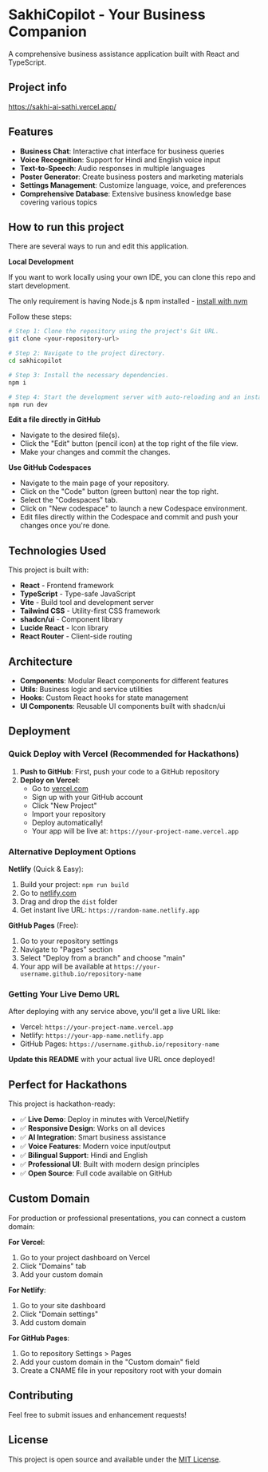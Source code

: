 
# SakhiCopilot - Your Business Companion

A comprehensive business assistance application built with React and TypeScript.

## Project info

https://sakhi-ai-sathi.vercel.app/

## Features

- **Business Chat**: Interactive chat interface for business queries
- **Voice Recognition**: Support for Hindi and English voice input
- **Text-to-Speech**: Audio responses in multiple languages
- **Poster Generator**: Create business posters and marketing materials
- **Settings Management**: Customize language, voice, and preferences
- **Comprehensive Database**: Extensive business knowledge base covering various topics

## How to run this project

There are several ways to run and edit this application.

**Local Development**

If you want to work locally using your own IDE, you can clone this repo and start development.

The only requirement is having Node.js & npm installed - [install with nvm](https://github.com/nvm-sh/nvm#installing-and-updating)

Follow these steps:

```sh
# Step 1: Clone the repository using the project's Git URL.
git clone <your-repository-url>

# Step 2: Navigate to the project directory.
cd sakhicopilot

# Step 3: Install the necessary dependencies.
npm i

# Step 4: Start the development server with auto-reloading and an instant preview.
npm run dev
```

**Edit a file directly in GitHub**

- Navigate to the desired file(s).
- Click the "Edit" button (pencil icon) at the top right of the file view.
- Make your changes and commit the changes.

**Use GitHub Codespaces**

- Navigate to the main page of your repository.
- Click on the "Code" button (green button) near the top right.
- Select the "Codespaces" tab.
- Click on "New codespace" to launch a new Codespace environment.
- Edit files directly within the Codespace and commit and push your changes once you're done.

## Technologies Used

This project is built with:

- **React** - Frontend framework
- **TypeScript** - Type-safe JavaScript
- **Vite** - Build tool and development server
- **Tailwind CSS** - Utility-first CSS framework
- **shadcn/ui** - Component library
- **Lucide React** - Icon library
- **React Router** - Client-side routing

## Architecture

- **Components**: Modular React components for different features
- **Utils**: Business logic and service utilities
- **Hooks**: Custom React hooks for state management
- **UI Components**: Reusable UI components built with shadcn/ui

## Deployment

### Quick Deploy with Vercel (Recommended for Hackathons)

1. **Push to GitHub**: First, push your code to a GitHub repository
2. **Deploy on Vercel**:
   - Go to [vercel.com](https://vercel.com)
   - Sign up with your GitHub account
   - Click "New Project"
   - Import your repository
   - Deploy automatically!
   - Your app will be live at: `https://your-project-name.vercel.app`

### Alternative Deployment Options

**Netlify** (Quick & Easy):
1. Build your project: `npm run build`
2. Go to [netlify.com](https://netlify.com)
3. Drag and drop the `dist` folder
4. Get instant live URL: `https://random-name.netlify.app`

**GitHub Pages** (Free):
1. Go to your repository settings
2. Navigate to "Pages" section
3. Select "Deploy from a branch" and choose "main"
4. Your app will be available at `https://your-username.github.io/repository-name`

### Getting Your Live Demo URL

After deploying with any service above, you'll get a live URL like:
- Vercel: `https://your-project-name.vercel.app`
- Netlify: `https://your-app-name.netlify.app`
- GitHub Pages: `https://username.github.io/repository-name`

**Update this README** with your actual live URL once deployed!

## Perfect for Hackathons

This project is hackathon-ready:
- ✅ **Live Demo**: Deploy in minutes with Vercel/Netlify
- ✅ **Responsive Design**: Works on all devices
- ✅ **AI Integration**: Smart business assistance
- ✅ **Voice Features**: Modern voice input/output
- ✅ **Bilingual Support**: Hindi and English
- ✅ **Professional UI**: Built with modern design principles
- ✅ **Open Source**: Full code available on GitHub

## Custom Domain

For production or professional presentations, you can connect a custom domain:

**For Vercel**:
1. Go to your project dashboard on Vercel
2. Click "Domains" tab
3. Add your custom domain

**For Netlify**:
1. Go to your site dashboard
2. Click "Domain settings"
3. Add custom domain

**For GitHub Pages**:
1. Go to repository Settings > Pages
2. Add your custom domain in the "Custom domain" field
3. Create a CNAME file in your repository root with your domain

## Contributing

Feel free to submit issues and enhancement requests!

## License

This project is open source and available under the [MIT License](LICENSE).
